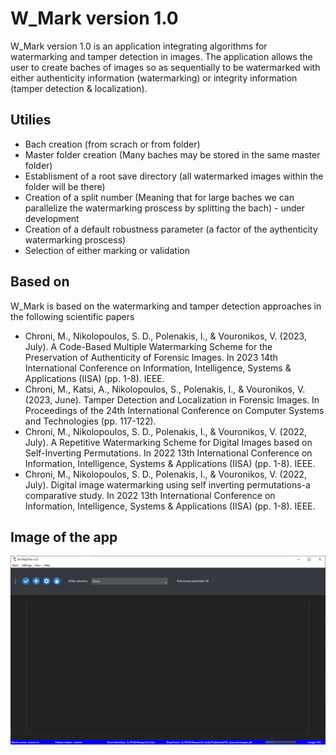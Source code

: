 # W_Mark version 1.0
W_Mark version 1.0 is an application integrating algorithms for watermarking and tamper detection in images. 
The application allows the user to create baches of images so as sequentially to be watermarked with either authenticity information (watermarking) or integrity information (tamper detection & localization).

## Utilies
  * Bach creation (from scrach or from folder)
  * Master folder creation (Many baches may be stored in the same master folder)
  * Establisment of a root save directory (all watermarked images within the folder will be there)
  * Creation of a split number (Meaning that for large baches we can parallelize the watermarking proscess by splitting the bach) - under development
  * Creation of a default robustness parameter (a factor of the aythenticity watermarking proscess)
  * Selection of either marking or validation

## Based on
W_Mark is based on the watermarking and tamper detection approaches in the following scientific papers
* Chroni, M., Nikolopoulos, S. D., Polenakis, I., & Vouronikos, V. (2023, July). A Code-Based Multiple Watermarking Scheme for the Preservation of Authenticity of Forensic Images. 
In 2023 14th International Conference on Information, Intelligence, Systems & Applications (IISA) (pp. 1-8). IEEE.
* Chroni, M., Katsi, A., Nikolopoulos, S., Polenakis, I., & Vouronikos, V. (2023, June). Tamper Detection and Localization in Forensic Images. In Proceedings of the 24th International Conference on Computer Systems and Technologies (pp. 117-122).
* Chroni, M., Nikolopoulos, S. D., Polenakis, I., & Vouronikos, V. (2022, July). A Repetitive Watermarking Scheme for Digital Images based on Self-Inverting Permutations. In 2022 13th International Conference on Information, Intelligence, Systems &   Applications (IISA) (pp. 1-8). IEEE.
* Chroni, M., Nikolopoulos, S. D., Polenakis, I., & Vouronikos, V. (2022, July). Digital image watermarking using self inverting permutations-a comparative study. In 2022 13th International Conference on Information, Intelligence, Systems & Applications (IISA) (pp. 1-8). IEEE.


## Image of the app
![sneak pic](https://github.com/VasilhsVouronikos/W_Mark-v.1/blob/main/images/after_the_bach.PNG?raw=true)
